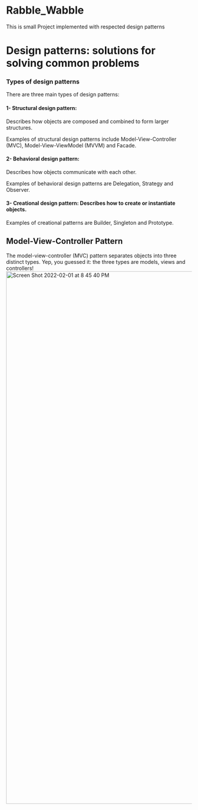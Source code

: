 # Rabble_Wabble
This is small Project implemented with respected design patterns

# Design patterns: solutions for solving common problems

### Types of design patterns
There are three main types of design patterns:
#### 1- Structural design pattern: 
Describes how objects are composed and combined to form larger structures. 

Examples of structural design patterns include Model-View-Controller (MVC), Model-View-ViewModel (MVVM) and Facade.

#### 2- Behavioral design pattern: 
Describes how objects communicate with each other. 

Examples of behavioral design patterns are Delegation, Strategy and Observer.

#### 3- Creational design pattern: Describes how to create or instantiate objects.

Examples of creational patterns are Builder, Singleton and Prototype.


## Model-View-Controller Pattern

The model-view-controller (MVC) pattern separates objects into three distinct types. Yep, you guessed it: the three types are models, views and controllers!
<img width="1440" alt="Screen Shot 2022-02-01 at 8 45 40 PM" src="https://user-images.githubusercontent.com/82684071/152031829-294912fa-675f-456d-9bde-0d5b475403fb.png">

